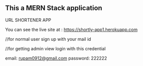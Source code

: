 ## This a MERN Stack application

URL SHORTENER APP

You can see the live site at : https://shortly-app1.herokuapp.com

//for normal user sign up with your mail id

//for getting admin view login with this credential

email: rupam0912@gmail.com
password: 222222